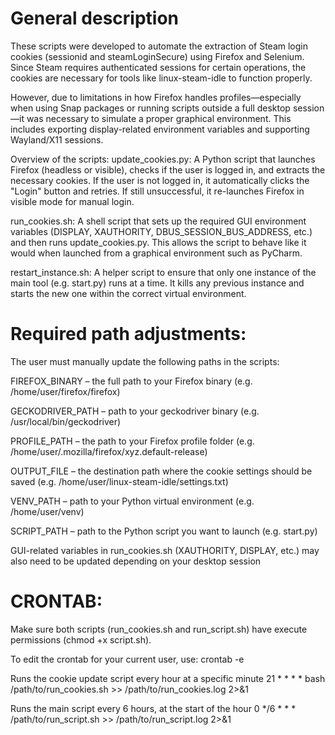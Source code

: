 # General description
These scripts were developed to automate the extraction of Steam login cookies (sessionid and steamLoginSecure) using Firefox and Selenium. Since Steam requires authenticated sessions for certain operations, the cookies are necessary for tools like linux-steam-idle to function properly.

However, due to limitations in how Firefox handles profiles—especially when using Snap packages or running scripts outside a full desktop session—it was necessary to simulate a proper graphical environment. This includes exporting display-related environment variables and supporting Wayland/X11 sessions.

Overview of the scripts:
update_cookies.py: A Python script that launches Firefox (headless or visible), checks if the user is logged in, and extracts the necessary cookies. If the user is not logged in, it automatically clicks the "Login" button and retries. If still unsuccessful, it re-launches Firefox in visible mode for manual login.

run_cookies.sh: A shell script that sets up the required GUI environment variables (DISPLAY, XAUTHORITY, DBUS_SESSION_BUS_ADDRESS, etc.) and then runs update_cookies.py. This allows the script to behave like it would when launched from a graphical environment such as PyCharm.

restart_instance.sh: A helper script to ensure that only one instance of the main tool (e.g. start.py) runs at a time. It kills any previous instance and starts the new one within the correct virtual environment.

# Required path adjustments:
The user must manually update the following paths in the scripts:

FIREFOX_BINARY – the full path to your Firefox binary (e.g. /home/user/firefox/firefox)

GECKODRIVER_PATH – path to your geckodriver binary (e.g. /usr/local/bin/geckodriver)

PROFILE_PATH – the path to your Firefox profile folder (e.g. /home/user/.mozilla/firefox/xyz.default-release)

OUTPUT_FILE – the destination path where the cookie settings should be saved (e.g. /home/user/linux-steam-idle/settings.txt)

VENV_PATH – path to your Python virtual environment (e.g. /home/user/venv)

SCRIPT_PATH – path to the Python script you want to launch (e.g. start.py)

GUI-related variables in run_cookies.sh (XAUTHORITY, DISPLAY, etc.) may also need to be updated depending on your desktop session

# CRONTAB:
Make sure both scripts (run_cookies.sh and run_script.sh) have execute permissions (chmod +x script.sh).

To edit the crontab for your current user, use:
crontab -e

Runs the cookie update script every hour at a specific minute
21 * * * * bash /path/to/run_cookies.sh >> /path/to/run_cookies.log 2>&1

Runs the main script every 6 hours, at the start of the hour
0 */6 * * * /path/to/run_script.sh >> /path/to/run_script.log 2>&1

